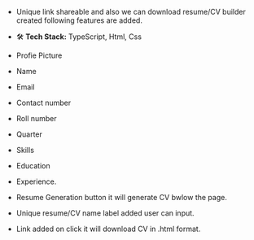 - Unique link shareable and also we can download resume/CV builder created following features are added.

- 🛠️ **Tech Stack:** TypeScript, Html, Css
- Profie Picture
- Name
- Email
- Contact number
- Roll number
- Quarter
- Skills
- Education
- Experience.
- Resume Generation button it will generate CV bwlow the page.
- Unique resume/CV name label added user can input.
- Link added on click it will download CV in .html format.